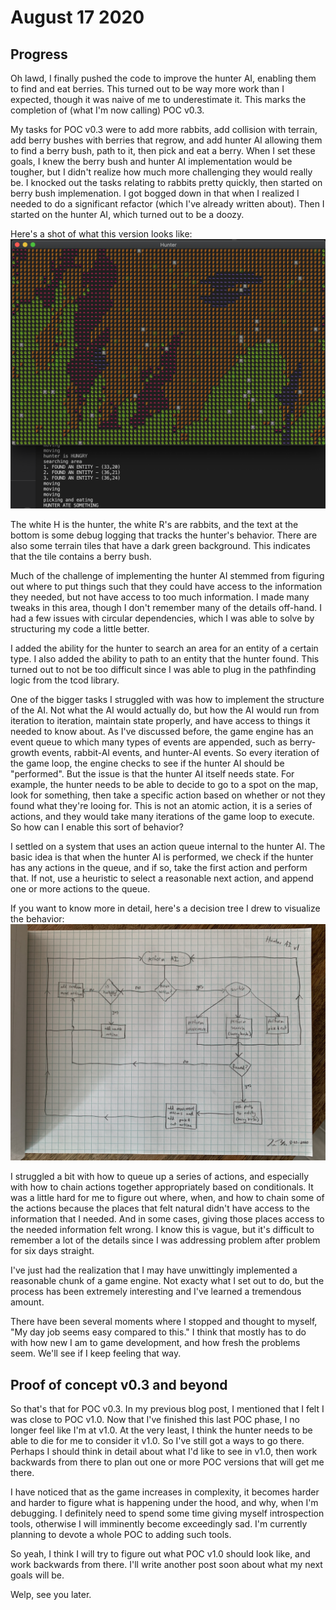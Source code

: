 # August 17 2020
## Progress
Oh lawd, I finally pushed the code to improve the hunter AI, enabling them to find and eat berries. This turned out to be way more work than I expected, though it was naive of me to underestimate it. This marks the completion of (what I'm now calling) POC v0.3.

My tasks for POC v0.3 were to add more rabbits, add collision with terrain, add berry bushes with berries that regrow, and add hunter AI allowing them to find a berry bush, path to it, then pick and eat a berry. When I set these goals, I knew the berry bush and hunter AI implementation would be tougher, but I didn't realize how much more challenging they would really be. I knocked out the tasks relating to rabbits pretty quickly, then started on berry bush implemenation. I got bogged down in that when I realized I needed to do a significant refactor (which I've already written about). Then I started on the hunter AI, which turned out to be a doozy.

Here's a shot of what this version looks like:
<img src="img/POCv0.3.png" alt="drawing" width="800"/>

The white H is the hunter, the white R's are rabbits, and the text at the bottom is some debug logging that tracks the hunter's behavior. There are also some terrain tiles that have a dark green background. This indicates that the tile contains a berry bush.

Much of the challenge of implementing the hunter AI stemmed from figuring out where to put things such that they could have access to the information they needed, but not have access to too much information. I made many tweaks in this area, though I don't remember many of the details off-hand. I had a few issues with circular dependencies, which I was able to solve by structuring my code a little better.

I added the ability for the hunter to search an area for an entity of a certain type. I also added the ability to path to an entity that the hunter found. This turned out to not be too difficult since I was able to plug in the pathfinding logic from the tcod library.

One of the bigger tasks I struggled with was how to implement the structure of the AI. Not what the AI would actually do, but how the AI would run from iteration to iteration, maintain state properly, and have access to things it needed to know about. As I've discussed before, the game engine has an event queue to which many types of events are appended, such as berry-growth events, rabbit-AI events, and hunter-AI events. So every iteration of the game loop, the engine checks to see if the hunter AI should be "performed". But the issue is that the hunter AI itself needs state. For example, the hunter needs to be able to decide to go to a spot on the map, look for something, then take a specific action based on whether or not they found what they're looing for. This is not an atomic action, it is a series of actions, and they would take many iterations of the game loop to execute. So how can I enable this sort of behavior?

I settled on a system that uses an action queue internal to the hunter AI. The basic idea is that when the hunter AI is performed, we check if the hunter has any actions in the queue, and if so, take the first action and perform that. If not, use a heuristic to select a reasonable next action, and append one or more actions to the queue.

If you want to know more in detail, here's a decision tree I drew to visualize the behavior:
<img src="img/hunter-ai-v1.jpg" alt="drawing" width="800"/>

I struggled a bit with how to queue up a series of actions, and especially with how to chain actions together appropriately based on conditionals. It was a little hard for me to figure out where, when, and how to chain some of the actions because the places that felt natural didn't have access to the information that I needed. And in some cases, giving those places access to the needed information felt wrong. I know this is vague, but it's difficult to remember a lot of the details since I was addressing problem after problem for six days straight.

I've just had the realization that I may have unwittingly implemented a reasonable chunk of a game engine. Not exacty what I set out to do, but the process has been extremely interesting and I've learned a tremendous amount.

There have been several moments where I stopped and thought to myself, "My day job seems easy compared to this." I think that mostly has to do with how new I am to game development, and how fresh the problems seem. We'll see if I keep feeling that way.

## Proof of concept v0.3 and beyond
So that's that for POC v0.3. In my previous blog post, I mentioned that I felt I was close to POC v1.0. Now that I've finished this last POC phase, I no longer feel like I'm at v1.0. At the very least, I think the hunter needs to be able to die for me to consider it v1.0. So I've still got a ways to go there. Perhaps I should think in detail about what I'd like to see in v1.0, then work backwards from there to plan out one or more POC versions that will get me there.

I have noticed that as the game increases in complexity, it becomes harder and harder to figure what is happening under the hood, and why, when I'm debugging. I definitely need to spend some time giving myself introspection tools, otherwise I will imminently become exceedingly sad. I'm currently planning to devote a whole POC to adding such tools. 

So yeah, I think I will try to figure out what POC v1.0 should look like, and work backwards from there. I'll write another post soon about what my next goals will be.

Welp, see you later.
